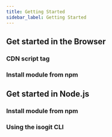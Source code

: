 ```yaml
---
title: Getting Started
sidebar_label: Getting Started
---
```


## Get started in the Browser

### CDN script tag

### Install module from npm

## Get started in Node.js

### Install module from npm

### Using the isogit CLI

